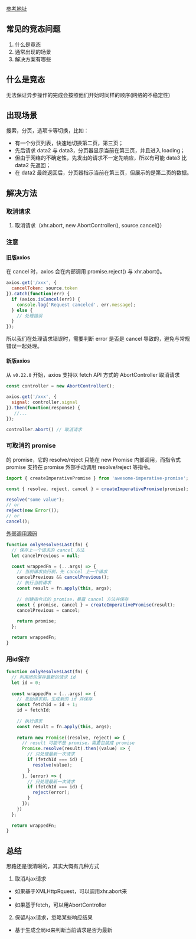 [参考地址](https://juejin.cn/post/7128205011019890695#heading-9)
## 常见的竞态问题

1. 什么是竟态
2. 通常出现的场景
3. 解决方案有哪些

## 什么是竟态

无法保证异步操作的完成会按照他们开始时同样的顺序(网络的不稳定性)

## 出现场景

搜索，分页，选项卡等切换，比如：

-   有一个分页列表，快速地切换第二页，第三页；
-   先后请求 data2 与 data3，分页器显示当前在第三页，并且进入 loading；
-   但由于网络的不确定性，先发出的请求不一定先响应，所以有可能 data3 比 data2 先返回；
-   在 data2 最终返回后，分页器指示当前在第三页，但展示的是第二页的数据。

## 解决方法

### 取消请求

1. 取消请求（xhr.abort, new AbortController(), source.cancel()）
### 注意
#### 旧版axios
在 cancel 时，axios 会在内部调用 promise.reject() 与 xhr.abort()。
```js
axios.get('/xxx', {
  cancelToken: source.token
}).catch(function(err) { 
  if (axios.isCancel(err)) {
    console.log('Request canceled', err.message);
  } else {
    // 处理错误
  }
});
```
所以我们在处理请求错误时，需要判断 error 是否是 cancel 导致的，避免与常规错误一起处理。
#### 新版axios
从 `v0.22.0` 开始，axios 支持以 fetch API 方式的 AbortController 取消请求
```js
const controller = new AbortController();

axios.get('/xxx', {
  signal: controller.signal
}).then(function(response) {
   //...
});

controller.abort() // 取消请求
```

### 可取消的 promise

的 promise，它的 resolve/reject 只能在 new Promise 内部调用，而指令式 promise 支持在 promise 外部手动调用 resolve/reject 等指令。

```js
import { createImperativePromise } from 'awesome-imperative-promise';

const { resolve, reject, cancel } = createImperativePromise(promise);

resolve("some value");
// or
reject(new Error());
// or
cancel();
```

[外部调用源码](https://github.com/slorber/awesome-only-resolves-last-promise/tree/master/src)
```js
function onlyResolvesLast(fn) {
  // 保存上一个请求的 cancel 方法
  let cancelPrevious = null; 

  const wrappedFn = (...args) => {
    // 当前请求执行前，先 cancel 上一个请求
    cancelPrevious && cancelPrevious();
    // 执行当前请求
    const result = fn.apply(this, args); 
    
    // 创建指令式的 promise，暴露 cancel 方法并保存
    const { promise, cancel } = createImperativePromise(result);
    cancelPrevious = cancel;
    
    return promise;
  };

  return wrappedFn;
}
```

### 用id保存

```js
function onlyResolvesLast(fn) {
  // 利用闭包保存最新的请求 id
  let id = 0;
  
  const wrappedFn = (...args) => {
    // 发起请求前，生成新的 id 并保存
    const fetchId = id + 1;
    id = fetchId;
    
    // 执行请求
    const result = fn.apply(this, args);
    
    return new Promise((resolve, reject) => {
      // result 可能不是 promise，需要包装成 promise
      Promise.resolve(result).then((value) => {
        // 只处理最新一次请求
        if (fetchId === id) { 
          resolve(value);
        }
      }, (error) => {
        // 只处理最新一次请求
        if (fetchId === id) {
          reject(error);
        }
      });
    })
  };
  
  return wrappedFn;
}
```

## 总结

思路还是很清晰的，其实大慨有几种方式  
1. 取消Ajax请求  
- 如果基于XMLHttpRquest，可以调用xhr.abort来  
- 
- 如果基于fetch，可以用AbortController  
2. 保留Ajax请求，忽略某些响应结果  
- 基于生成全局id来判断当前请求是否为最新